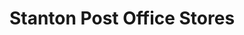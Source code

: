 ---
title: "Stanton Post Office Stores"
url: /bury-st-edmunds/stanton-post-office-stores/
shop: convenience
---